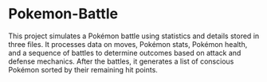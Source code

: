# Pokemon-Battle
This project simulates a Pokémon battle using statistics and details stored in three files. It processes data on moves, Pokémon stats, Pokémon health, and a sequence of battles to determine outcomes based on attack and defense mechanics. After the battles, it generates a list of conscious Pokémon sorted by their remaining hit points.
